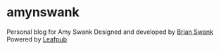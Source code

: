 # amynswank
Personal blog for Amy Swank
Designed and developed by [Brian Swank](http://twitter.com/briansw)
Powered by [Leafpub](http://twitter.com/leafpub)
